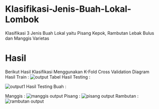 # Klasifikasi-Jenis-Buah-Lokal-Lombok
Klasifikasi 3 Jenis Buah Lokal yaitu Pisang Kepok, Rambutan Lebak Bulus dan Manggis Varietas

# Hasil
Berikut Hasil Klasifikasi Menggunakan K-Fold Cross Validation
Diagram Hasil Train :
![output](https://github.com/user-attachments/assets/4c06e943-c5f3-48fc-b6f9-e103121fe6ef)
Tabel Hasil Testing :

![output1](https://github.com/user-attachments/assets/af1448d4-ab76-4192-919b-e15ee3e6400d)
Hasil Testing Buah :

Manggis    : 
![manggis output](https://github.com/user-attachments/assets/f3c2c4e2-26d8-4fe1-8c36-104ec41fa3a6)
Pisang     : 
![pisang output](https://github.com/user-attachments/assets/4d181af8-eb92-4383-baef-3ad3115f6529)
Rambutan   : 
![rambutan output](https://github.com/user-attachments/assets/8c4355b1-51be-4b5e-9e9e-93e394b167b4)




